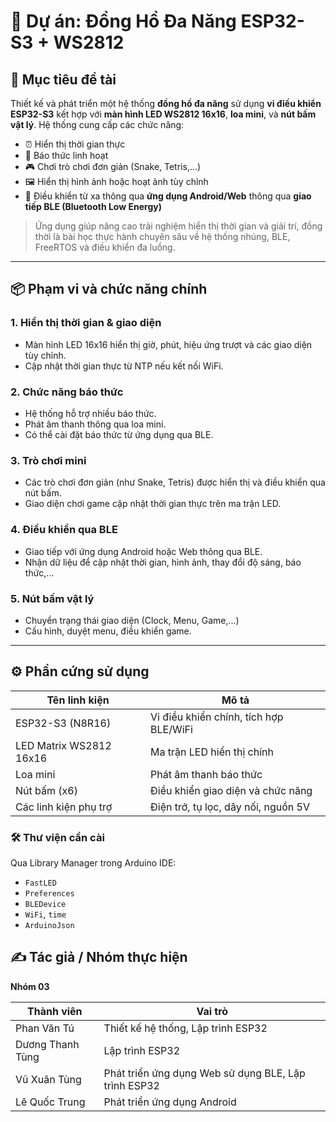 # 🌟 Dự án: Đồng Hồ Đa Năng ESP32-S3 + WS2812

## 📌 Mục tiêu đề tài

Thiết kế và phát triển một hệ thống **đồng hồ đa năng** sử dụng **vi điều khiển ESP32-S3** kết hợp với **màn hình LED WS2812 16x16**, **loa mini**, và **nút bấm vật lý**. Hệ thống cung cấp các chức năng:

- ⏰ Hiển thị thời gian thực
- 🔔 Báo thức linh hoạt
- 🎮 Chơi trò chơi đơn giản (Snake, Tetris,...)
- 🖼️ Hiển thị hình ảnh hoặc hoạt ảnh tùy chỉnh
- 📱 Điều khiển từ xa thông qua **ứng dụng Android/Web** thông qua **giao tiếp BLE (Bluetooth Low Energy)**

> Ứng dụng giúp nâng cao trải nghiệm hiển thị thời gian và giải trí, đồng thời là bài học thực hành chuyên sâu về hệ thống nhúng, BLE, FreeRTOS và điều khiển đa luồng.

---

## 📦 Phạm vi và chức năng chính

### 1. **Hiển thị thời gian & giao diện**
- Màn hình LED 16x16 hiển thị giờ, phút, hiệu ứng trượt và các giao diện tùy chỉnh.
- Cập nhật thời gian thực từ NTP nếu kết nối WiFi.

### 2. **Chức năng báo thức**
- Hệ thống hỗ trợ nhiều báo thức.
- Phát âm thanh thông qua loa mini.
- Có thể cài đặt báo thức từ ứng dụng qua BLE.

### 3. **Trò chơi mini**
- Các trò chơi đơn giản (như Snake, Tetris) được hiển thị và điều khiển qua nút bấm.
- Giao diện chơi game cập nhật thời gian thực trên ma trận LED.

### 4. **Điều khiển qua BLE**
- Giao tiếp với ứng dụng Android hoặc Web thông qua BLE.
- Nhận dữ liệu để cập nhật thời gian, hình ảnh, thay đổi độ sáng, báo thức,...

### 5. **Nút bấm vật lý**
- Chuyển trạng thái giao diện (Clock, Menu, Game,...)
- Cấu hình, duyệt menu, điều khiển game.

---

## ⚙️ Phần cứng sử dụng

| Tên linh kiện         | Mô tả                             |
|-----------------------|-----------------------------------|
| ESP32-S3 (N8R16)      | Vi điều khiển chính, tích hợp BLE/WiFi |
| LED Matrix WS2812 16x16 | Ma trận LED hiển thị chính      |
| Loa mini              | Phát âm thanh báo thức            |
| Nút bấm (x6)          | Điều khiển giao diện và chức năng |
| Các linh kiện phụ trợ | Điện trở, tụ lọc, dây nối, nguồn 5V |

### 🛠️ Thư viện cần cài
Qua Library Manager trong Arduino IDE:
- `FastLED`
- `Preferences`
- `BLEDevice`
- `WiFi`, `time`
- `ArduinoJson`

## ✍️ Tác giả / Nhóm thực hiện

**Nhóm 03**

| Thành viên     | Vai trò                                      |
|----------------|-----------------------------------------------|
| Phan Văn Tú  | Thiết kế hệ thống, Lập trình ESP32 |
| Dương Thanh Tùng | Lập trình ESP32  |
| Vũ Xuân Tùng | Phát triển ứng dụng Web sử dụng BLE, Lập trình ESP32  |
| Lê Quốc Trung | Phát triển ứng dụng Android    |

